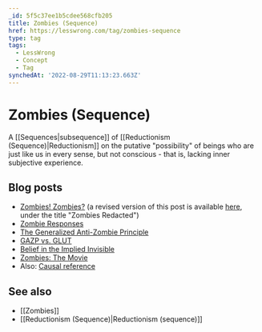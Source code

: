 ```yaml
---
_id: 5f5c37ee1b5cdee568cfb205
title: Zombies (Sequence)
href: https://lesswrong.com/tag/zombies-sequence
type: tag
tags:
  - LessWrong
  - Concept
  - Tag
synchedAt: '2022-08-29T11:13:23.663Z'
---
```

# Zombies (Sequence)

A [[Sequences|subsequence]] of [[Reductionism (Sequence)|Reductionism]] on the putative "possibility" of beings who are just like us in every sense, but not conscious - that is, lacking inner subjective experience.

Blog posts
----------

*   [Zombies! Zombies?](http://lesswrong.com/lw/p7/zombies_zombies/) (a revised version of this post is available [here](http://lesswrong.com/lw/nqv/zombies_redacted/), under the title "Zombies Redacted")
*   [Zombie Responses](http://lesswrong.com/lw/p8/zombie_responses/)
*   [The Generalized Anti-Zombie Principle](http://lesswrong.com/lw/p9/the_generalized_antizombie_principle/)
*   [GAZP vs. GLUT](http://lesswrong.com/lw/pa/gazp_vs_glut/)
*   [Belief in the Implied Invisible](http://lesswrong.com/lw/pb/belief_in_the_implied_invisible/)
*   [Zombies: The Movie](http://lesswrong.com/lw/pn/zombies_the_movie/)
*   Also: [Causal reference](http://lesswrong.com/lw/f1u/causal_reference/)

See also
--------

*   [[Zombies]]
*   [[Reductionism (Sequence)|Reductionism (sequence)]]